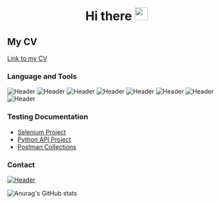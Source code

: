 <div align="center">
<h1>
  Hi there
  <img src="https://media.giphy.com/media/hvRJCLFzcasrR4ia7z/giphy.gif" width="30px"/>
  
</h1>
</div>


## My CV 
[Link to my CV](https://drive.google.com/file/d/1cmbvtuktAPnq_WjAvqCzL9ug7e_aimQv/view?usp=sharing)

### Language and Tools

![Header](https://img.shields.io/badge/Jira-090909?style=for-the-badge&logo=jira&logoColor=136be1)
![Header](https://img.shields.io/badge/Postman-090909?style=for-the-badge&logo=postman&logoColor=f76935)
![Header](https://img.shields.io/badge/Github-090909?style=for-the-badge&logo=github&logoColor=8cc4d7)
![Header](https://img.shields.io/badge/SQL-090909?style=for-the-badge&logo=mysql&logoColor=00618a)
![Header](https://img.shields.io/badge/DevTools-090909?style=for-the-badge&logo=googlechrome&logoColor=2674f2)
![Header](https://img.shields.io/badge/Python-090909?style=for-the-badge&logo=Python&logoColor=00618a)
![Header](https://img.shields.io/badge/Selenium-090909?style=for-the-badge&logo=selenium&logoColor=74ff2a)
![Header](https://img.shields.io/badge/PyTest-090909?style=for-the-badge&logo=pytest&logoColor=f1ff40)

### Testing Documentation

- [Selenium Project](https://github.com/IlnazSadykov/PythonSeleniumProject)
- [Python API Project](https://github.com/IlnazSadykov/APIProject)
- [Postman Collections](https://github.com/IlnazSadykov/GoogleMapsAPI)

### Contact 

[![Header](https://img.shields.io/badge/Telegram-090909?style=for-the-badge&logo=telegram&logoColor=31a5db)](https://t.me/IS_Fenix)

![Anurag's GitHub stats](https://github-readme-stats.vercel.app/api?username=IlnazSadykov&show_icons=true&theme=radical)

